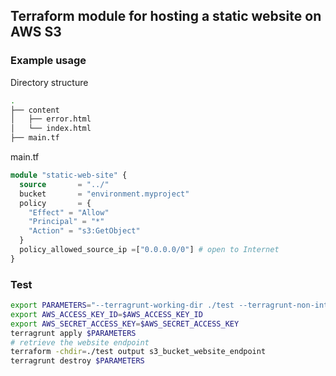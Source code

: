 ## Terraform module for hosting a static website on AWS S3
### Example usage

Directory structure
```bash
.
├── content
│   ├── error.html
│   └── index.html
├── main.tf
```
main.tf
```terraform
module "static-web-site" {
  source       = "../"
  bucket       = "environment.myproject"
  policy       = {
    "Effect" = "Allow"
    "Principal" = "*"
    "Action" = "s3:GetObject"
  }
  policy_allowed_source_ip =["0.0.0.0/0"] # open to Internet
}
```
### Test
```bash
export PARAMETERS="--terragrunt-working-dir ./test --terragrunt-non-interactive -auto-approve"
export AWS_ACCESS_KEY_ID=$AWS_ACCESS_KEY_ID
export AWS_SECRET_ACCESS_KEY=$AWS_SECRET_ACCESS_KEY
terragrunt apply $PARAMETERS
# retrieve the website endpoint
terraform -chdir=./test output s3_bucket_website_endpoint
terragrunt destroy $PARAMETERS
```